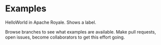 # Examples

HelloWorld in Apache Royale. Shows a label.

Browse branches to see what examples are available. Make pull requests, open issues, become collaborators to get this effort going.
